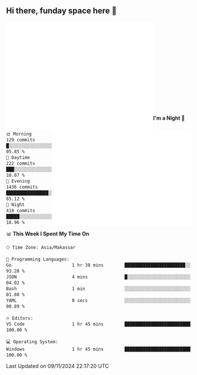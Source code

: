 ## Hi there, funday space here 🚀

<img align="left" width="400" alt="🌞" src="https://raw.githubusercontent.com/fhasnur/fhasnur/master/general.svg?token=ATQS65TR7ETTG5RLJUDIDBLBN34HE">
<img align="right" width="380" alt="🌞" src="https://raw.githubusercontent.com/fhasnur/fhasnur/master/statistics.svg?token=ATQS65TR7ETTG5RLJUDIDBLBN34HE">

<br><br><br><br><br><br><br><br><br><br><br><br><br><br>

<!--START_SECTION:waka-->
**I'm a Night 🦉** 

```text
🌞 Morning                129 commits         █░░░░░░░░░░░░░░░░░░░░░░░░   05.85 % 
🌆 Daytime                222 commits         ███░░░░░░░░░░░░░░░░░░░░░░   10.07 % 
🌃 Evening                1436 commits        ████████████████░░░░░░░░░   65.12 % 
🌙 Night                  418 commits         █████░░░░░░░░░░░░░░░░░░░░   18.96 % 
```


📊 **This Week I Spent My Time On** 

```text
🕑︎ Time Zone: Asia/Makassar

💬 Programming Languages: 
Go                       1 hr 38 mins        ███████████████████████░░   93.28 % 
JSON                     4 mins              █░░░░░░░░░░░░░░░░░░░░░░░░   04.02 % 
Bash                     1 min               ░░░░░░░░░░░░░░░░░░░░░░░░░   01.80 % 
YAML                     0 secs              ░░░░░░░░░░░░░░░░░░░░░░░░░   00.89 % 

🔥 Editors: 
VS Code                  1 hr 45 mins        █████████████████████████   100.00 % 

💻 Operating System: 
Windows                  1 hr 45 mins        █████████████████████████   100.00 % 
```


 Last Updated on 09/11/2024 22:17:20 UTC
<!--END_SECTION:waka-->
